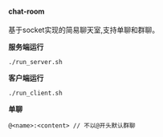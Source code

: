 #### chat-room

基于socket实现的简易聊天室,支持单聊和群聊。

**服务端运行**

```
./run_server.sh
```

**客户端运行**

```
./run_client.sh
```

**单聊**

```
@<name>:<content> // 不以@开头默认群聊
```
